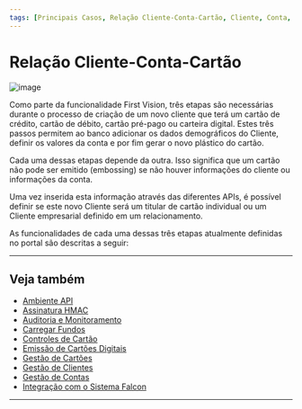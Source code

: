 ```yaml
---
tags: [Principais Casos, Relação Cliente-Conta-Cartão, Cliente, Conta, Cartão]
---
```


# Relação Cliente-Conta-Cartão

![image](https://user-images.githubusercontent.com/111396588/223833940-818911c3-1024-4a09-9650-1e4796fc3d54.png)

Como parte da funcionalidade First Vision, três etapas são necessárias durante o processo de criação de um novo cliente que terá um cartão de crédito, cartão de débito, cartão pré-pago ou carteira digital. Estes três passos permitem ao banco adicionar os dados demográficos do Cliente, definir os valores da conta e por fim gerar o novo plástico do cartão.

Cada uma dessas etapas depende da outra. Isso significa que um cartão não pode ser emitido (embossing) se não houver informações do cliente ou informações da conta.

Uma vez inserida esta informação através das diferentes APIs, é possível definir se este novo Cliente será um titular de cartão individual ou um Cliente empresarial definido em um relacionamento.

As funcionalidades de cada uma dessas três etapas atualmente definidas no portal são descritas a seguir:

<!-- type: row -->

<!-- type: card
title: Gestão de Clientes
description: Permite a gestão das informações demográficas do titular do cartão, como nome, endereço, números de telefone, etc.
-->

<!-- type: card
title:  Gestão de Contas
description: Permite a gestão de uma conta que contém informação financeira do Crédito disponível/utilizado.
-->

<!-- type: card
title: Gestão de Cartões
description: Permite a gestão do instrumento de pagamento utilizado para realizar transações financeiras, como cartões físicos, cartões virtuais, carteiras digitais.
-->

<!-- type: row-end -->

---

## Veja também

- [Ambiente API](?path=docs/português/principais-casos/ambiente-api.md)
- [Assinatura HMAC](?path=docs/português/principais-casos/hmac.md)
- [Auditoria e Monitoramento](?path=docs/português/principais-casos/auditoria.md)
- [Carregar Fundos](?path=docs/português/principais-casos/carregar-fundos.md)
- [Controles de Cartão](?path=docs/português/principais-casos/controles-cartão.md)
- [Emissão de Cartões Digitais](?path=docs/português/principais-casos/emissão-cartões.md)
- [Gestão de Cartões](?path=docs/português/principais-casos/gestão-cartões.md)
- [Gestão de Clientes](?path=docs/português/principais-casos/gestão-clientes.md)
- [Gestão de Contas](?path=docs/português/principais-casos/gestão-contas.md)
- [Integração com o Sistema Falcon](?path=docs/português/principais-casos/integração-falcon.md)

---
